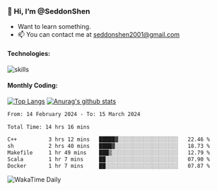 ### 👋 Hi, I’m @SeddonShen
- Want to learn something.
- 📫 You can contact me at seddonshen2001@gmail.com

#### Technologies:

![skills](https://skillicons.dev/icons?i=scala,js,html,css,bootstrap,jquery,c,cpp,cloudflare,django,docker,flask,git,github,githubactions,linux,latex,mysql,nodejs,ps,php,pr,py,raspberrypi,redis,unreal,v,vscode,vue,bash)

#### Monthly Coding:
[![Top Langs](https://github-readme-stats.vercel.app/api/top-langs?username=seddonshen&show_icons=true&locale=en&layout=compact&hide=html&langs_count=8)](https://github.com/SeddonShen/)
[![Anurag's github stats](https://github-readme-stats.vercel.app/api?username=SeddonShen&count_private=true&show_icons=true)](https://github.com/anuraghazra/github-readme-stats)
<!--START_SECTION:waka-->

```txt
From: 14 February 2024 - To: 15 March 2024

Total Time: 14 hrs 16 mins

C++          3 hrs 12 mins   █████▓░░░░░░░░░░░░░░░░░░░   22.46 %
sh           2 hrs 40 mins   ████▓░░░░░░░░░░░░░░░░░░░░   18.73 %
Makefile     1 hr 49 mins    ███▒░░░░░░░░░░░░░░░░░░░░░   12.79 %
Scala        1 hr 7 mins     ██░░░░░░░░░░░░░░░░░░░░░░░   07.90 %
Docker       1 hr 7 mins     ██░░░░░░░░░░░░░░░░░░░░░░░   07.87 %
```

<!--END_SECTION:waka-->

![WakaTime Daily](https://wakatime.com/share/@seddon2001/61a7e342-5f12-4fea-bf92-1fac161e97d6.svg)
<!---
SeddonShen/SeddonShen is a ✨ special ✨ repository because its `README.md` (this file) appears on your GitHub profile.
You can click the Preview link to take a look at your changes.
--->
